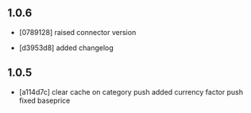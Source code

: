 1.0.6
------
- [0789128]
  raised connector version

- [d3953d8]
  added changelog

1.0.5
------
- [a114d7c]
  clear cache on category push
  added currency factor push
  fixed baseprice


